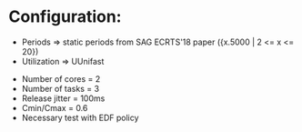 # Configuration:

- Periods => static periods from SAG ECRTS'18 paper ({x.5000 | 2 <= x <= 20})          
- Utilization => UUnifast


* Number of cores = 2
* Number of tasks = 3
* Release jitter = 100ms
* Cmin/Cmax = 0.6
* Necessary test with EDF policy

